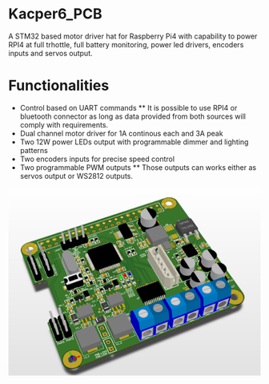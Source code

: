 # Kacper6_PCB
A STM32 based motor driver hat for Raspberry Pi4 with capability to power RPI4 at full trhottle, full battery monitoring, power led drivers, encoders inputs and servos output.

# Functionalities

* Control based on UART commands
** It is possible to use RPI4 or bluetooth connector as long as data provided from both sources will comply with requirements.
* Dual channel motor driver for 1A continous each and 3A peak
* Two 12W power LEDs output with programmable dimmer and lighting patterns
* Two encoders inputs for precise speed control
* Two programmable PWM outputs
** Those outputs can works either as servos output or WS2812 outputs.

![render 3D](https://github.com/MichalKNR/Kacper6_PCB/blob/master/3D.png)
